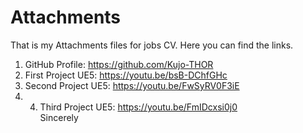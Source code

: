 # Attachments
That is my Attachments files for jobs CV.
Here you can find the links.  
1. GitHub Profile: https://github.com/Kujo-THOR  
2. First Project UE5:  https://youtu.be/bsB-DChfGHc  
3. Second Project UE5:  https://youtu.be/FwSyRV0F3iE
4. 4. Third Project UE5:  https://youtu.be/FmIDcxsi0j0  
Sincerely
